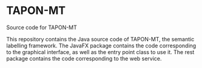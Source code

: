 # TAPON-MT
Source code for TAPON-MT

This repository contains the Java source code of TAPON-MT, the semantic labelling framework. 
The JavaFX package contains the code corresponding to the graphical interface, as well as the entry point class to use it.
The rest package contains the code corresponding to the web service.
